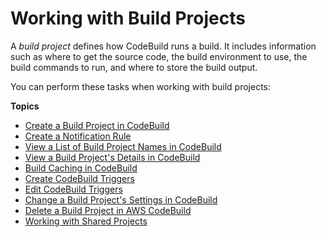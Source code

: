 # Working with Build Projects<a name="working-with-build-projects"></a>

A *build project* defines how CodeBuild runs a build\. It includes information such as where to get the source code, the build environment to use, the build commands to run, and where to store the build output\.

You can perform these tasks when working with build projects:

**Topics**
+ [Create a Build Project in CodeBuild](create-project.md)
+ [Create a Notification Rule](notification-rule-create.md)
+ [View a List of Build Project Names in CodeBuild](view-project-list.md)
+ [View a Build Project's Details in CodeBuild](view-project-details.md)
+ [Build Caching in CodeBuild](build-caching.md)
+ [Create CodeBuild Triggers](trigger-create.md)
+ [Edit CodeBuild Triggers](triggers-edit.md)
+ [Change a Build Project's Settings in CodeBuild](change-project.md)
+ [Delete a Build Project in AWS CodeBuild](delete-project.md)
+ [Working with Shared Projects](project-sharing.md)